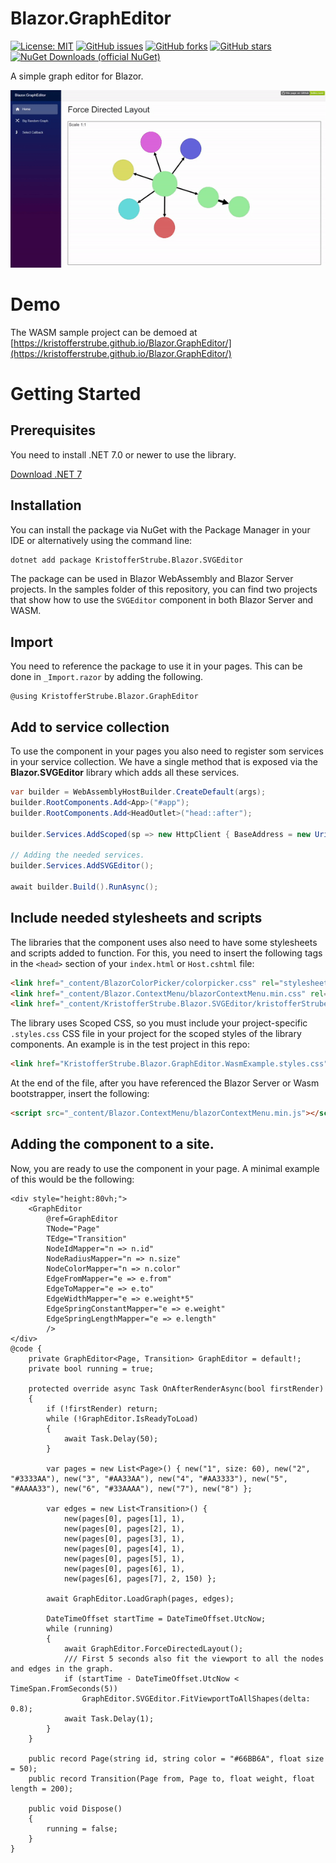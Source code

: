 ﻿# Blazor.GraphEditor
[![License: MIT](https://img.shields.io/badge/License-MIT-yellow.svg)](/LICENSE)
[![GitHub issues](https://img.shields.io/github/issues/KristofferStrube/Blazor.GraphEditor)](https://github.com/KristofferStrube/Blazor.GraphEditor/issues)
[![GitHub forks](https://img.shields.io/github/forks/KristofferStrube/Blazor.GraphEditor)](https://github.com/KristofferStrube/Blazor.GraphEditor/network/members)
[![GitHub stars](https://img.shields.io/github/stars/KristofferStrube/Blazor.GraphEditor)](https://github.com/KristofferStrube/Blazor.GraphEditor/stargazers)
[![NuGet Downloads (official NuGet)](https://img.shields.io/nuget/dt/KristofferStrube.Blazor.GraphEditor?label=NuGet%20Downloads)](https://www.nuget.org/packages/KristofferStrube.Blazor.GraphEditor/)

A simple graph editor for Blazor.

![A video showing off the demo site](./docs/demo.gif?raw=true)

# Demo
The WASM sample project can be demoed at [https://kristofferstrube.github.io/Blazor.GraphEditor/](https://kristofferstrube.github.io/Blazor.GraphEditor/)

# Getting Started
## Prerequisites
You need to install .NET 7.0 or newer to use the library.

[Download .NET 7](https://dotnet.microsoft.com/download/dotnet/7.0)

## Installation
You can install the package via NuGet with the Package Manager in your IDE or alternatively using the command line:
```bash
dotnet add package KristofferStrube.Blazor.SVGEditor
```
The package can be used in Blazor WebAssembly and Blazor Server projects. In the samples folder of this repository, you can find two projects that show how to use the `SVGEditor` component in both Blazor Server and WASM.

## Import
You need to reference the package to use it in your pages. This can be done in `_Import.razor` by adding the following.
```razor
@using KristofferStrube.Blazor.GraphEditor
```

## Add to service collection
To use the component in your pages you also need to register som services in your service collection. We have a single method that is exposed via the **Blazor.SVGEditor** library which adds all these services.

```csharp
var builder = WebAssemblyHostBuilder.CreateDefault(args);
builder.RootComponents.Add<App>("#app");
builder.RootComponents.Add<HeadOutlet>("head::after");

builder.Services.AddScoped(sp => new HttpClient { BaseAddress = new Uri(builder.HostEnvironment.BaseAddress) });

// Adding the needed services.
builder.Services.AddSVGEditor();

await builder.Build().RunAsync();
```

## Include needed stylesheets and scripts
The libraries that the component uses also need to have some stylesheets and scripts added to function.
For this, you need to insert the following tags in the `<head>` section of your `index.html` or `Host.cshtml` file:
```html
<link href="_content/BlazorColorPicker/colorpicker.css" rel="stylesheet" />
<link href="_content/Blazor.ContextMenu/blazorContextMenu.min.css" rel="stylesheet" />
<link href="_content/KristofferStrube.Blazor.SVGEditor/kristofferStrubeBlazorSVGEditor.css" rel="stylesheet" />
```
The library uses Scoped CSS, so you must include your project-specific `.styles.css` CSS file in your project for the scoped styles of the library components. An example is in the test project in this repo:
```html
<link href="KristofferStrube.Blazor.GraphEditor.WasmExample.styles.css" rel="stylesheet" />
```

At the end of the file, after you have referenced the Blazor Server or Wasm bootstrapper, insert the following:

```html
<script src="_content/Blazor.ContextMenu/blazorContextMenu.min.js"></script>
```

## Adding the component to a site.
Now, you are ready to use the component in your page. A minimal example of this would be the following:

```razor
<div style="height:80vh;">
    <GraphEditor 
        @ref=GraphEditor
        TNode="Page"
        TEdge="Transition"
        NodeIdMapper="n => n.id"
        NodeRadiusMapper="n => n.size"
        NodeColorMapper="n => n.color"
        EdgeFromMapper="e => e.from"
        EdgeToMapper="e => e.to"
        EdgeWidthMapper="e => e.weight*5"
        EdgeSpringConstantMapper="e => e.weight"
        EdgeSpringLengthMapper="e => e.length"
        />
</div>
@code {
    private GraphEditor<Page, Transition> GraphEditor = default!;
    private bool running = true;

    protected override async Task OnAfterRenderAsync(bool firstRender)
    {
        if (!firstRender) return;
        while (!GraphEditor.IsReadyToLoad)
        {
            await Task.Delay(50);
        }

        var pages = new List<Page>() { new("1", size: 60), new("2", "#3333AA"), new("3", "#AA33AA"), new("4", "#AA3333"), new("5", "#AAAA33"), new("6", "#33AAAA"), new("7"), new("8") };

        var edges = new List<Transition>() {
            new(pages[0], pages[1], 1),
            new(pages[0], pages[2], 1),
            new(pages[0], pages[3], 1),
            new(pages[0], pages[4], 1),
            new(pages[0], pages[5], 1),
            new(pages[0], pages[6], 1),
            new(pages[6], pages[7], 2, 150) };

        await GraphEditor.LoadGraph(pages, edges);

        DateTimeOffset startTime = DateTimeOffset.UtcNow;
        while (running)
        {
            await GraphEditor.ForceDirectedLayout();
            /// First 5 seconds also fit the viewport to all the nodes and edges in the graph.
            if (startTime - DateTimeOffset.UtcNow < TimeSpan.FromSeconds(5))
                GraphEditor.SVGEditor.FitViewportToAllShapes(delta: 0.8);
            await Task.Delay(1);
        }
    }

    public record Page(string id, string color = "#66BB6A", float size = 50);
    public record Transition(Page from, Page to, float weight, float length = 200);

    public void Dispose()
    {
        running = false;
    }
}
```